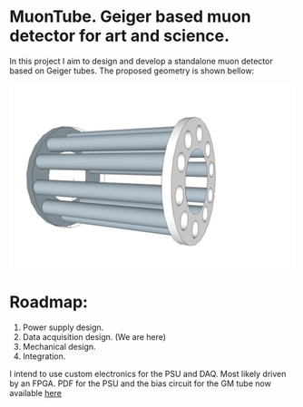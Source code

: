 # MuonTube. Geiger based muon detector for art and science. 
In this project I aim to design and develop a standalone muon detector based on Geiger tubes. The proposed geometry is shown bellow:

![Geiger](https://raw.githubusercontent.com/sergey-negrashov/muon-tube/master/resource/giger.png "Detector Geometry")

# Roadmap:
1. Power supply design. 
2. Data acquisition design. (We are here)
3. Mechanical design.
4. Integration.

I intend to use custom electronics for the PSU and DAQ. Most likely driven by an FPGA. 
PDF for the PSU and the bias circuit for the GM tube now available [here](https://github.com/sergey-negrashov/muon-tube/raw/master/Schematics/PSU.pdf)
